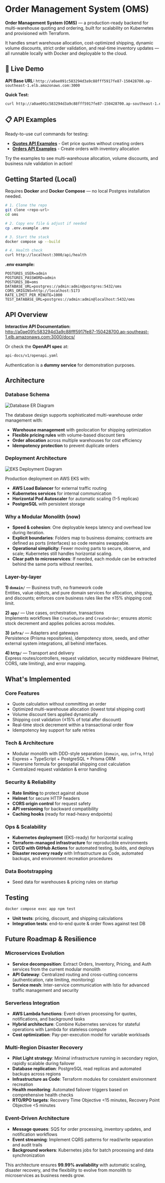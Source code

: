 # Order Management System (OMS)

**Order Management System (OMS)** — a production-ready backend for multi-warehouse quoting and ordering, built for scalability on Kubernetes and provisioned with Terraform.

It handles smart warehouse allocation, cost-optimized shipping, dynamic volume discounts, strict order validation, and real-time inventory updates — all runnable locally with Docker and deployable to the cloud.

## 🚀 Live Demo

**API Base URL:** `http://a0ae091c583294d3a9c88fff5917fe87-150428700.ap-southeast-1.elb.amazonaws.com:3000`

**Quick Test:**

```bash
curl http://a0ae091c583294d3a9c88fff5917fe87-150428700.ap-southeast-1.elb.amazonaws.com:3000/health
```

## 📋 API Examples

Ready-to-use curl commands for testing:

- **[Quotes API Examples](./examples/api-quotes.md)** - Get price quotes without creating orders
- **[Orders API Examples](./examples/api-orders.md)** - Create orders with inventory allocation

Try the examples to see multi-warehouse allocation, volume discounts, and business rule validation in action!

## Getting Started (Local)

Requires **Docker** and **Docker Compose** — no local Postgres installation needed.

```bash
# 1. Clone the repo
git clone <repo-url>
cd oms

# 2. Copy env file & adjust if needed
cp .env.example .env

# 3. Start the stack
docker compose up --build

# 4. Health check
curl http://localhost:3000/api/health
```

**.env example:**

```env
POSTGRES_USER=admin
POSTGRES_PASSWORD=admin
POSTGRES_DB=oms
DATABASE_URL=postgres://admin:admin@postgres:5432/oms
CORS_ORIGINS=http://localhost:5173
RATE_LIMIT_PER_MINUTE=1000
TEST_DATABASE_URL=postgres://admin:admin@localhost:5432/oms
```

## API Overview

**Interactive API Documentation:** http://a0ae091c583294d3a9c88fff5917fe87-150428700.ap-southeast-1.elb.amazonaws.com:3000/docs/

Or check the **OpenAPI spec** at:

```bash
api-docs/v1/openapi.yaml
```

Authentication is a **dummy service** for demonstration purposes.

## Architecture

### Database Schema

![Database ER Diagram](./api-docs/images/database-schema.png)

The database design supports sophisticated multi-warehouse order management with:

- **Warehouse management** with geolocation for shipping optimization
- **Flexible pricing rules** with volume-based discount tiers
- **Order allocation** across multiple warehouses for cost efficiency
- **Idempotency protection** to prevent duplicate orders

### Deployment Architecture

![EKS Deployment Diagram](./api-docs/images/deployment-architecture.png)

Production deployment on AWS EKS with:

- **AWS Load Balancer** for external traffic routing
- **Kubernetes services** for internal communication
- **Horizontal Pod Autoscaler** for automatic scaling (1-5 replicas)
- **PostgreSQL** with persistent storage

### Why a Modular Monolith (now)

- **Speed & cohesion**: One deployable keeps latency and overhead low during iteration.
- **Explicit boundaries**: Folders map to business domains; contracts are defined as ports (interfaces) so code remains swappable.
- **Operational simplicity**: Fewer moving parts to secure, observe, and scale; Kubernetes still handles horizontal scaling.
- **Clear path to microservices**: If needed, each module can be extracted behind the same ports without rewrites.

### Layer-by-layer

**1) `domain/`** — Business truth, no framework code  
Entities, value objects, and pure domain services for allocation, shipping, and discounts; enforces core business rules like the ≤15% shipping cost limit.

**2) `app/`** — Use cases, orchestration, transactions  
Implements workflows like `CreateQuote` and `CreateOrder`; ensures atomic stock decrement and applies policies across modules.

**3) `infra/`** — Adapters and gateways  
Persistence (Prisma repositories), idempotency store, seeds, and other external system integrations, all behind interfaces.

**4) `http/`** — Transport and delivery  
Express routes/controllers, request validation, security middleware (Helmet, CORS, rate limiting), and error mapping.

## What's Implemented

### Core Features

- Quote calculation without committing an order
- Optimized multi-warehouse allocation (lowest total shipping cost)
- Volume discount tiers applied dynamically
- Shipping cost validation (≤15% of total after discount)
- Real-time stock decrement within a transactional order flow
- Idempotency key support for safe retries

### Tech & Architecture

- Modular monolith with DDD-style separation (`domain`, `app`, `infra`, `http`)
- Express + TypeScript + PostgreSQL + Prisma ORM
- Haversine formula for geospatial shipping cost calculation
- Centralized request validation & error handling

### Security & Reliability

- **Rate limiting** to protect against abuse
- **Helmet** for secure HTTP headers
- **CORS origin control** for request safety
- **API versioning** for backward compatibility
- **Caching hooks** (ready for read-heavy endpoints)

### Ops & Scalability

- **Kubernetes deployment** (EKS-ready) for horizontal scaling
- **Terraform-managed infrastructure** for reproducible environments
- **CI/CD with GitHub Actions** for automated testing, builds, and deploys
- **Disaster recovery ready** with Infrastructure as Code, automated backups, and environment recreation procedures

### Data Bootstrapping

- Seed data for warehouses & pricing rules on startup

## Testing

```bash
docker compose exec app npm test
```

- **Unit tests**: pricing, discount, and shipping calculations
- **Integration tests**: end-to-end quote & order flows against test DB

## Future Roadmap & Resilience

### Microservices Evolution

- **Service decomposition**: Extract Orders, Inventory, Pricing, and Auth services from the current modular monolith
- **API Gateway**: Centralized routing and cross-cutting concerns (authentication, rate limiting, monitoring)
- **Service mesh**: Inter-service communication with Istio for advanced traffic management and security

### Serverless Integration

- **AWS Lambda functions**: Event-driven processing for quotes, notifications, and background tasks
- **Hybrid architecture**: Combine Kubernetes services for stateful operations with Lambda for stateless compute
- **Cost optimization**: Pay-per-execution model for variable workloads

### Multi-Region Disaster Recovery

- **Pilot Light strategy**: Minimal infrastructure running in secondary region, rapidly scalable during failover
- **Database replication**: PostgreSQL read replicas and automated backups across regions
- **Infrastructure as Code**: Terraform modules for consistent environment recreation
- **Health monitoring**: Automated failover triggers based on comprehensive health checks
- **RTO/RPO targets**: Recovery Time Objective <15 minutes, Recovery Point Objective <5 minutes

### Event-Driven Architecture

- **Message queues**: SQS for order processing, inventory updates, and notification workflows
- **Event streaming**: Implement CQRS patterns for read/write separation and audit trails
- **Background workers**: Kubernetes jobs for batch processing and data synchronization

This architecture ensures **99.99% availability** with automatic scaling, disaster recovery, and the flexibility to evolve from monolith to microservices as business needs grow.
